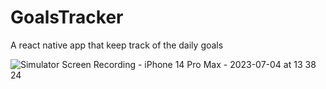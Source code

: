 # GoalsTracker
A react native app that keep track of the daily goals

![Simulator Screen Recording - iPhone 14 Pro Max - 2023-07-04 at 13 38 24](https://github.com/KatyH820/GoalsTracker/assets/96160110/d4bb04c5-4b76-4232-b346-70217538a8b4)
